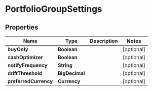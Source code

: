 

# PortfolioGroupSettings


## Properties

| Name | Type | Description | Notes |
|------------ | ------------- | ------------- | -------------|
|**buyOnly** | **Boolean** |  |  [optional] |
|**cashOptimizer** | **Boolean** |  |  [optional] |
|**notifyFrequency** | **String** |  |  [optional] |
|**driftThreshold** | **BigDecimal** |  |  [optional] |
|**preferredCurrency** | **Currency** |  |  [optional] |



